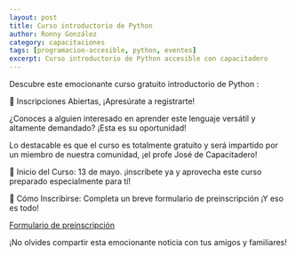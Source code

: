 ```yaml
---
layout: post
title: Curso introductorio de Python
author: Ronny González
category: capacitaciones
tags: [programacion-accesible, python, eventos]
excerpt: Curso introductorio de Python accesible con capacitadero
---
```


Descubre este emocionante curso gratuito introductorio de Python :

🚀 Inscripciones Abiertas, ¡Apresúrate a registrarte!

¿Conoces a alguien interesado en aprender este lenguaje versátil y altamente demandado? ¡Esta es su oportunidad!

Lo destacable es que el curso es totalmente gratuito y será impartido por un miembro de nuestra comunidad, ¡el profe José de Capacitadero!

📅 Inicio del Curso: 13 de mayo. ¡inscríbete ya y aprovecha este curso preparado especialmente para tí!

📝 Cómo Inscribirse: Completa un breve formulario de preinscripción ¡Y eso es todo!

[Formulario de preinscripción](https://docs.google.com/forms/d/e/1FAIpQLSfVA86MXyfbmayPaJqv21J40yZdDkJ487DWXLFzjJTjd7VnIA/viewform)

¡No olvides compartir esta emocionante noticia con tus amigos y familiares!
